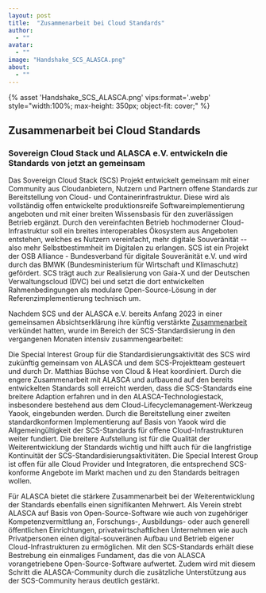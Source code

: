 ```yaml
---
layout: post
title:  "Zusammenarbeit bei Cloud Standards"
author:
  - ""
avatar: 
  - ""
image: "Handshake_SCS_ALASCA.png"
about:
  - ""
---
```

{% asset 'Handshake_SCS_ALASCA.png' vips:format='.webp' style="width:100%; max-height: 350px; object-fit: cover;" %}

## Zusammenarbeit bei Cloud Standards
### Sovereign Cloud Stack und ALASCA e.V. entwickeln die Standards von jetzt an gemeinsam

Das Sovereign Cloud Stack (SCS) Projekt entwickelt gemeinsam mit einer Community aus Cloudanbietern, Nutzern und Partnern offene Standards zur Bereitstellung von Cloud- und Containerinfrastruktur. Diese wird als vollständig offen entwickelte produktionsreife Softwareimplementierung angeboten und mit einer breiten Wissensbasis für den zuverlässigen Betrieb ergänzt. Durch den vereinfachten Betrieb hochmoderner Cloud-Infrastruktur soll ein breites interoperables Ökosystem aus Angeboten entstehen, welches es Nutzern vereinfacht, mehr digitale Souveränität -- also mehr Selbstbestimmheit im Digitalen zu erlangen. SCS ist ein Projekt der OSB Alliance - Bundesverband für digitale Souveränität e.V. und wird durch das BMWK (Bundesministerium für Wirtschaft und Klimaschutz) gefördert. SCS trägt auch zur Realisierung von Gaia-X und der Deutschen Verwaltungscloud (DVC) bei und setzt die dort entwickelten Rahmenbedingungen als modulare Open-Source-Lösung in der Referenzimplementierung technisch um.

Nachdem SCS und der ALASCA e.V. bereits Anfang 2023 in einer gemeinsamen Absichtserklärung ihre künftig verstärkte [Zusammenarbeit](https://scs.community/de/2023/01/16/collaboration-of-alasca-and-scs/) verkündet hatten, wurde im Bereich der SCS-Standardisierung in den vergangenen Monaten intensiv zusammengearbeitet:

Die Special Interest Group für die Standardisierungsaktivität des SCS wird zukünftig gemeinsam von ALASCA und dem SCS-Projektteam gesteuert und durch Dr. Matthias Büchse von Cloud & Heat koordiniert. Durch die engere Zusammenarbeit mit ALASCA und aufbauend auf den bereits entwickelten Standards soll erreicht werden, dass die SCS-Standards eine breitere Adaption erfahren und in den ALASCA-Technologiestack, insbesondere bestehend aus dem Cloud-Lifecyclemanagement-Werkzeug Yaook, eingebunden werden. Durch die Bereitstellung einer zweiten standardkonformen Implementierung auf Basis von Yaook wird die Allgemeingültigkeit der SCS-Standards für offene Cloud-Infrastrukturen weiter fundiert. Die breitere Aufstellung ist für die Qualität der Weiterentwicklung der Standards wichtig und hilft auch für die langfristige Kontinuität der SCS-Standardisierungsaktivitäten. Die Special Interest Group ist offen für alle Cloud Provider und Integratoren, die entsprechend SCS-konforme Angebote im Markt machen und zu den Standards beitragen wollen.

Für ALASCA bietet die stärkere Zusammenarbeit bei der Weiterentwicklung der Standards ebenfalls einen signifikanten Mehrwert. Als Verein strebt ALASCA auf Basis von Open-Source-Software wie auch von zugehöriger Kompetenzvermittlung an, Forschungs-, Ausbildungs- oder auch generell öffentlichen Einrichtungen, privatwirtschaftlichen Unternehmen wie auch Privatpersonen einen digital-souveränen Aufbau und Betrieb eigener Cloud-Infrastrukturen zu ermöglichen. Mit den SCS-Standards erhält diese Bestrebung ein einmaliges Fundament, das die von ALASCA vorangetriebene Open-Source-Software aufwertet. Zudem wird mit diesem Schritt die ALASCA-Community durch die zusätzliche Unterstützung aus der SCS-Community heraus deutlich gestärkt.
